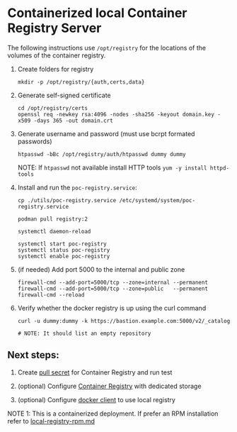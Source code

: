 # Containerized local Container Registry Server

The following instructions use `/opt/registry` for the locations of the volumes of the container registry.

1. Create folders for registry 
    ```
    mkdir -p /opt/registry/{auth,certs,data}
    ```

2. Generate self-signed certificate 
    ```
    cd /opt/registry/certs
    openssl req -newkey rsa:4096 -nodes -sha256 -keyout domain.key -x509 -days 365 -out domain.crt
    ```

3. Generate username and password (must use bcrpt formated passwords) 
    ```
    htpasswd -bBc /opt/registry/auth/htpasswd dummy dummy
    ```
    NOTE: If `htpasswd` not available install HTTP tools `yum -y install httpd-tools`

4. Install and run the `poc-registry.service`:
    ```
    cp ./utils/poc-registry.service /etc/systemd/system/poc-registry.service

    podman pull registry:2

    systemctl daemon-reload

    systemctl start poc-registry
    systemctl status poc-registry
    systemctl enable poc-registry
    ```

5. (if needed) Add port 5000 to the internal and public zone

    ```
    firewall-cmd --add-port=5000/tcp --zone=internal --permanent
    firewall-cmd --add-port=5000/tcp --zone=public   --permanent
    firewall-cmd --reload
    ```

6. Verify whether the docker registry is up using the curl command

    ```
    curl -u dummy:dummy -k https://bastion.example.com:5000/v2/_catalog

    # NOTE: It should list an empty repository
    ```

## Next steps:

1. Create [pull secret](local-registry-pull-secret.md) for Container Registry and run test

2. (optional) Configure [Container Registry](local-registry-dedicated-disk.md) with dedicated storage

3. (optional) Configure [docker client](local-registry-docker-client.md) to use local registry

NOTE 1: This is a containerized deployment. If prefer an RPM installation refer to [local-registry-rpm.md](local-registry-rpm.md)